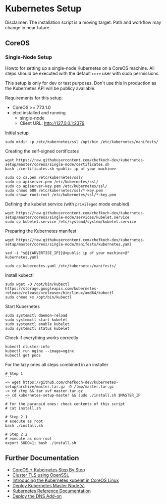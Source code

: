 # Kubernetes Setup

Disclaimer: The installation script is a moving target. Path and workflow may change in near future.

## CoreOS

### Single-Node Setup

Howto for setting up a single-node Kubernetes on a CoreOS machine.
All steps should be executed with the default `core` user with sudo permissions.

This setup is only for dev or test purposes. Don't use this in production as the Kubernetes API will be publicy available.

Requirements for this setup:

* CoreOS >= 773.1.0
* etcd installed and running
    * single-node
    * Client URL: http://127.0.0.1:2379

Initial setup

    sudo mkdir -p /etc/kubernetes/ssl /opt/bin /etc/kubernetes/manifests/

Creating the self-signed certificates

    wget https://raw.githubusercontent.com/chefkoch-dev/kubernetes-setup/master/coreos/single-node/certificates.sh
    bash ./certificates.sh <public ip of your machine>

    sudo cp ca.pem /etc/kubernetes/ssl/
    sudo cp apiserver.pem /etc/kubernetes/ssl/
    sudo cp apiserver-key.pem /etc/kubernetes/ssl/
    sudo chmod 600 /etc/kubernetes/ssl/*-key.pem
    sudo chown root:root /etc/kubernetes/ssl/*-key.pem

Defining the kubelet service (with `privileged` mode enabled)

    wget https://raw.githubusercontent.com/chefkoch-dev/kubernetes-setup/master/coreos/single-node/services/kubelet.service
    sudo cp kubelet.service /etc/systemd/system/kubelet.service

Preparing the Kubernetes manifest

    wget https://raw.githubusercontent.com/chefkoch-dev/kubernetes-setup/master/coreos/single-node/manifests/kubernetes.yaml

    sed -i "s@{{ADVERTISE_IP}}@<public ip of your machine>@" kubernetes.yaml

    sudo cp kubernetes.yaml /etc/kubernetes/manifests/

Install kubectl

    sudo wget -O /opt/bin/kubectl https://storage.googleapis.com/kubernetes-release/release/<release>/bin/linux/amd64/kubectl
    sudo chmod +x /opt/bin/kubectl

Start Kubernetes

    sudo systemctl daemon-reload
    sudo systemctl start kubelet
    sudo systemctl enable kubelet
    sudo systemctl status kubelet


Check if everything works correctly

    kubectl cluster-info
    kubectl run nginx --image=nginx
    kubectl get pods

For the lazy ones all steps combined in an installer

    # Step 1
    ```
    ~> wget https://github.com/chefkoch-dev/kubernetes-setup/archive/master.tar.gz -O /tmp/master.tar.gz
    ~> cd /tmp && tar xvf master.tar.gz
    ~> cd kubernetes-setup-master && sudo ./install.sh $MASTER_IP
    ```
    # for the paranoid ones: check contents of this script
    # cat install.sh

    # Step 2.1
    # execute as root
    bash ./install.sh

    # Step 2.2
    # execute as non-root
    export SUDO=1; bash ./install.sh

## Further Documentation

* [CoreOS + Kubernetes Step By Step](https://coreos.com/kubernetes/docs/latest/getting-started.html)
* [Cluster TLS using OpenSSL](https://coreos.com/kubernetes/docs/latest/openssl.html)
* [Introducing the Kubernetes kubelet in CoreOS Linux](https://coreos.com/blog/introducing-the-kubelet-in-coreos/)
* [Deploy Kubernetes Master Node(s)](https://coreos.com/kubernetes/docs/latest/deploy-master.html)
* [Kubernetes Reference Documentation](http://kubernetes.io/docs/admin/kube-apiserver/)
* [Deploy the DNS Add-on](https://coreos.com/kubernetes/docs/latest/deploy-addons.html)

